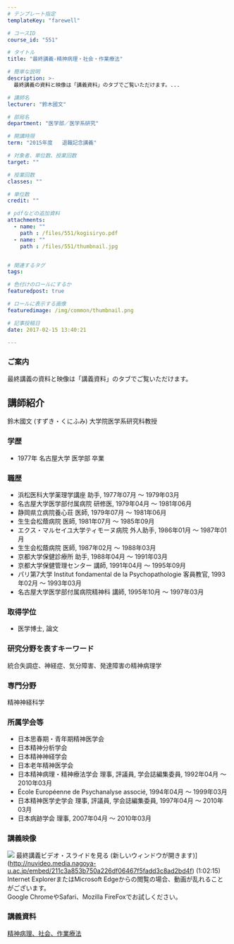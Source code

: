 ```yaml
---
# テンプレート指定
templateKey: "farewell"

# コースID
course_id: "551"

# タイトル
title: "最終講義-精神病理・社会・作業療法"

# 簡単な説明
description: >-
  最終講義の資料と映像は「講義資料」のタブでご覧いただけます。...

# 講師名
lecturer: "鈴木國文"

# 部局名
department: "医学部／医学系研究"

# 開講時限
term: "2015年度	退職記念講義"

# 対象者、単位数、授業回数
target: ""

# 授業回数
classes: ""

# 単位数
credit: ""

# pdfなどの追加資料
attachments: 
  - name: "" 
    path : /files/551/kogisiryo.pdf
  - name: "" 
    path : /files/551/thumbnail.jpg


# 関連するタグ
tags:

# 色付けのロールにするか
featuredpost: true

# ロールに表示する画像
featuredimage: /img/common/thumbnail.png

# 記事投稿日
date: 2017-02-15 13:40:21

---
```

### ご案内

最終講義の資料と映像は「講義資料」のタブでご覧いただけます。
## 講師紹介

鈴木國文 (すずき・くにふみ) 大学院医学系研究科教授 

### 学歴

  * 1977年 名古屋大学 医学部 卒業

### 職歴

  * 浜松医科大学薬理学講座 助手, 1977年07月 ～ 1979年03月
  * 名古屋大学医学部付属病院 研修医, 1979年04月 ～ 1981年06月
  * 静岡県立病院養心荘 医師, 1979年07月 ～ 1981年06月
  * 生生会松蔭病院 医師, 1981年07月 ～ 1985年09月
  * エクス・マルセイユ大学ティモーヌ病院 外人助手, 1986年01月 ～ 1987年01月
  * 生生会松蔭病院 医師, 1987年02月 ～ 1988年03月
  * 京都大学保健診療所 助手, 1988年04月 ～ 1991年03月
  * 京都大学保健管理センター 講師, 1991年04月 ～ 1995年09月
  * パリ第7大学 Institut fondamental de la Psychopathologie 客員教官, 1993年02月 ～ 1993年03月
  * 名古屋大学医学部付属病院精神科 講師, 1995年10月 ～ 1997年03月

### 取得学位

  * 医学博士, 論文

### 研究分野を表すキーワード

統合失調症、神経症、気分障害、発達障害の精神病理学 

### 専門分野

精神神経科学 

### 所属学会等

  * 日本思春期・青年期精神医学会
  * 日本精神分析学会
  * 日本精神神経学会
  * 日本老年精神医学会
  * 日本精神病理・精神療法学会 理事, 評議員, 学会誌編集委員, 1992年04月 ～ 2010年03月
  * &Eacute;cole Europ&eacute;enne de Psychanalyse associ&eacute;, 1994年04月 ～ 1999年03月
  * 日本精神医学史学会 理事, 評議員, 学会誌編集委員, 1997年04月 ～ 2010年03月
  * 日本病跡学会 理事, 2007年04月 ～ 2010年03月
### 講義映像


![](/files/551/thumbnail.jpg) 最終講義ビデオ・スライドを見る (新しいウィンドウが開きます)](http://nuvideo.media.nagoya-u.ac.jp/embed/211c3a853b750a226df06467f5fadd3c8ad2bd4f) (1:02:15)  
Internet ExplorerまたはMicrosoft Edgeからの閲覧の場合、動画が乱れることがございます。  
Google ChromeやSafari、Mozilla FireFoxでお試しください。 

### 講義資料


[精神病理、社会、作業療法](/files/551/kogisiryo.pdf) 
